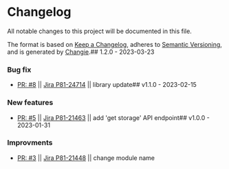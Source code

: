 # Changelog
All notable changes to this project will be documented in this file.

The format is based on [Keep a Changelog](https://keepachangelog.com/en/1.0.0/),
adheres to [Semantic Versioning](https://semver.org/spec/v2.0.0.html),
and is generated by [Changie](https://github.com/miniscruff/changie).## 1.2.0 - 2023-03-23
### Bug fix
* [PR: #8](https://github.com/perimeter-81/proxmox-api-go/pull/8) || [Jira P81-24714](https://perimeter81.atlassian.net/browse/p81-24714) || library update## v1.1.0 - 2023-02-15
### New features
* [PR: #5](https://github.com/perimeter-81/proxmox-api-go/pull/5) || [Jira P81-21463](https://perimeter81.atlassian.net/browse/p81-21463) || add 'get storage' API endpoint## v1.0.0 - 2023-01-31
### Improvments
* [PR: #3](https://github.com/perimeter-81/proxmox-api-go/pull/3) || [Jira P81-21448](https://perimeter81.atlassian.net/browse/p81-21448) || change module name